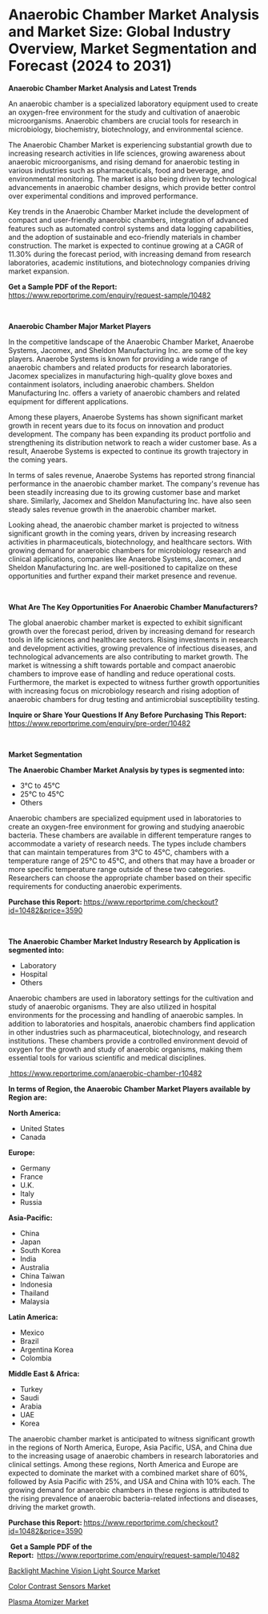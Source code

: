 <p><h1>Anaerobic Chamber Market Analysis and Market Size: Global Industry Overview, Market Segmentation and Forecast (2024 to 2031)</h1></p><p><strong>Anaerobic Chamber Market Analysis and Latest Trends</strong></p>
<p><p>An anaerobic chamber is a specialized laboratory equipment used to create an oxygen-free environment for the study and cultivation of anaerobic microorganisms. Anaerobic chambers are crucial tools for research in microbiology, biochemistry, biotechnology, and environmental science.</p><p>The Anaerobic Chamber Market is experiencing substantial growth due to increasing research activities in life sciences, growing awareness about anaerobic microorganisms, and rising demand for anaerobic testing in various industries such as pharmaceuticals, food and beverage, and environmental monitoring. The market is also being driven by technological advancements in anaerobic chamber designs, which provide better control over experimental conditions and improved performance.</p><p>Key trends in the Anaerobic Chamber Market include the development of compact and user-friendly anaerobic chambers, integration of advanced features such as automated control systems and data logging capabilities, and the adoption of sustainable and eco-friendly materials in chamber construction. The market is expected to continue growing at a CAGR of 11.30% during the forecast period, with increasing demand from research laboratories, academic institutions, and biotechnology companies driving market expansion.</p></p>
<p><strong>Get a Sample PDF of the Report:&nbsp;</strong> <a href="https://www.reportprime.com/enquiry/request-sample/10482">https://www.reportprime.com/enquiry/request-sample/10482</a></p>
<p>&nbsp;</p>
<p><strong>Anaerobic Chamber Major Market Players</strong></p>
<p><p>In the competitive landscape of the Anaerobic Chamber Market, Anaerobe Systems, Jacomex, and Sheldon Manufacturing Inc. are some of the key players. Anaerobe Systems is known for providing a wide range of anaerobic chambers and related products for research laboratories. Jacomex specializes in manufacturing high-quality glove boxes and containment isolators, including anaerobic chambers. Sheldon Manufacturing Inc. offers a variety of anaerobic chambers and related equipment for different applications.</p><p>Among these players, Anaerobe Systems has shown significant market growth in recent years due to its focus on innovation and product development. The company has been expanding its product portfolio and strengthening its distribution network to reach a wider customer base. As a result, Anaerobe Systems is expected to continue its growth trajectory in the coming years.</p><p>In terms of sales revenue, Anaerobe Systems has reported strong financial performance in the anaerobic chamber market. The company's revenue has been steadily increasing due to its growing customer base and market share. Similarly, Jacomex and Sheldon Manufacturing Inc. have also seen steady sales revenue growth in the anaerobic chamber market.</p><p>Looking ahead, the anaerobic chamber market is projected to witness significant growth in the coming years, driven by increasing research activities in pharmaceuticals, biotechnology, and healthcare sectors. With growing demand for anaerobic chambers for microbiology research and clinical applications, companies like Anaerobe Systems, Jacomex, and Sheldon Manufacturing Inc. are well-positioned to capitalize on these opportunities and further expand their market presence and revenue.</p></p>
<p>&nbsp;</p>
<p><strong>What Are The Key Opportunities For Anaerobic Chamber Manufacturers?</strong></p>
<p><p>The global anaerobic chamber market is expected to exhibit significant growth over the forecast period, driven by increasing demand for research tools in life sciences and healthcare sectors. Rising investments in research and development activities, growing prevalence of infectious diseases, and technological advancements are also contributing to market growth. The market is witnessing a shift towards portable and compact anaerobic chambers to improve ease of handling and reduce operational costs. Furthermore, the market is expected to witness further growth opportunities with increasing focus on microbiology research and rising adoption of anaerobic chambers for drug testing and antimicrobial susceptibility testing.</p></p>
<p><strong>Inquire or Share Your Questions If Any Before Purchasing This Report:</strong> <a href="https://www.reportprime.com/enquiry/pre-order/10482">https://www.reportprime.com/enquiry/pre-order/10482</a></p>
<p>&nbsp;</p>
<p><strong>Market Segmentation</strong></p>
<p><strong>The Anaerobic Chamber Market Analysis by types is segmented into:</strong></p>
<p><ul><li>3°C to 45°C</li><li>25°C to 45°C</li><li>Others</li></ul></p>
<p><p>Anaerobic chambers are specialized equipment used in laboratories to create an oxygen-free environment for growing and studying anaerobic bacteria. These chambers are available in different temperature ranges to accommodate a variety of research needs. The types include chambers that can maintain temperatures from 3°C to 45°C, chambers with a temperature range of 25°C to 45°C, and others that may have a broader or more specific temperature range outside of these two categories. Researchers can choose the appropriate chamber based on their specific requirements for conducting anaerobic experiments.</p></p>
<p><strong>Purchase this Report:&nbsp;</strong><a href="https://www.reportprime.com/checkout?id=10482&price=3590">https://www.reportprime.com/checkout?id=10482&price=3590</a></p>
<p>&nbsp;</p>
<p><strong>The Anaerobic Chamber Market Industry Research by Application is segmented into:</strong></p>
<p><ul><li>Laboratory</li><li>Hospital</li><li>Others</li></ul></p>
<p><p>Anaerobic chambers are used in laboratory settings for the cultivation and study of anaerobic organisms. They are also utilized in hospital environments for the processing and handling of anaerobic samples. In addition to laboratories and hospitals, anaerobic chambers find application in other industries such as pharmaceutical, biotechnology, and research institutions. These chambers provide a controlled environment devoid of oxygen for the growth and study of anaerobic organisms, making them essential tools for various scientific and medical disciplines.</p></p>
<p><a href="https://www.reportprime.com/anaerobic-chamber-r10482">&nbsp;https://www.reportprime.com/anaerobic-chamber-r10482</a></p>
<p><strong>In terms of Region, the Anaerobic Chamber Market Players available by Region are:</strong></p>
<p>
    <p> <strong> North America: </strong>
        <ul>
            <li>United States</li>
            <li>Canada</li>
        </ul>
        </p> 
    <p> <strong> Europe: </strong>
        <ul>
            <li>Germany</li>
            <li>France</li>
            <li>U.K.</li>
            <li>Italy</li>
            <li>Russia</li>
        </ul>
        </p> 
    <p> <strong> Asia-Pacific: </strong>
        <ul>
            <li>China</li>
            <li>Japan</li>
            <li>South Korea</li>
            <li>India</li>
            <li>Australia</li>
            <li>China Taiwan</li>
            <li>Indonesia</li>
            <li>Thailand</li>
            <li>Malaysia</li>
        </ul>
        </p> 
    <p> <strong> Latin America: </strong>
        <ul>
            <li>Mexico</li>
            <li>Brazil</li>
            <li>Argentina Korea</li>
            <li>Colombia</li>
        </ul>
        </p> 
    <p> <strong> Middle East & Africa: </strong>
        <ul>
            <li>Turkey</li>
            <li>Saudi</li>
            <li>Arabia</li>
            <li>UAE</li>
            <li>Korea</li>
        </ul>
    </p>
    </p>
<p><p>The anaerobic chamber market is anticipated to witness significant growth in the regions of North America, Europe, Asia Pacific, USA, and China due to the increasing usage of anaerobic chambers in research laboratories and clinical settings. Among these regions, North America and Europe are expected to dominate the market with a combined market share of 60%, followed by Asia Pacific with 25%, and USA and China with 10% each. The growing demand for anaerobic chambers in these regions is attributed to the rising prevalence of anaerobic bacteria-related infections and diseases, driving the market growth.</p></p>
<p><strong>Purchase this Report: </strong><a href="https://www.reportprime.com/checkout?id=10482&price=3590">https://www.reportprime.com/checkout?id=10482&price=3590</a></p>
<p>&nbsp;<strong>Get a Sample PDF of the Report:&nbsp;&nbsp;</strong><a href="https://www.reportprime.com/enquiry/request-sample/10482">https://www.reportprime.com/enquiry/request-sample/10482</a></p>
<p><strong></strong></p>
<p><p><a href="https://www.linkedin.com/pulse/backlight-machine-vision-light-source-market-report-fxshe?trackingId=Pdhi4jKL6mlis%2FpDxzCJ4A%3D%3D">Backlight Machine Vision Light Source Market</a></p><p><a href="https://www.linkedin.com/pulse/color-contrast-sensors-market-share-evolution-growth-vksve?trackingId=Ei3ztCeToqpRDWc3VLEOYQ%3D%3D">Color Contrast Sensors Market</a></p><p><a href="https://www.linkedin.com/pulse/plasma-atomizer-market-analysis-sze-forecasted-period-v8oje?trackingId=tpJM%2FShGWpF25uzpWJuA%2BA%3D%3D">Plasma Atomizer Market</a></p></p>